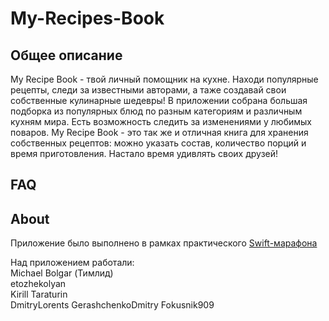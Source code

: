 # My-Recipes-Book

## Общее описание
My Recipe Book - твой личный помощник на кухне. Находи популярные рецепты, следи за известными авторами, а таже создавай свои собственные кулинарные шедевры!
В приложении собрана большая подборка из популярных блюд по разным категориям и различным кухням мира. Есть возможность следить за изменениями у любимых поваров. My Recipe Book - это так же и отличная книга для хранения собственных рецептов: можно указать состав, количество порций и время приготовления. Настало время удивлять своих друзей!

## FAQ


## About
Приложение было выполнено в рамках практического <a href="https://boosty.to/swiftmarathon?from=email" style="text-decoration:underline;">Swift-марафона</a> 


Над приложением работали:   
<a href="https://github.com/michaelbolgar" style="text-decoration:none;">Michael Bolgar</a> (Тимлид)   
<a href="https://github.com/etozhekolyan" style="text-decoration:none;">etozhekolyan</a>   
<a href="https://github.com/Kirilloao" style="text-decoration:none;">Kirill Taraturin</a>   
<a href="https://github.com/DmitryLorents" style="text-decoration:none;">DmitryLorents</a>
<a href="https://github.com/GerashchenkoDmitry" style="text-decoration:none;">GerashchenkoDmitry</a>
<a href="https://github.com/Fokusnik909" style="text-decoration:none;">Fokusnik909</a>
